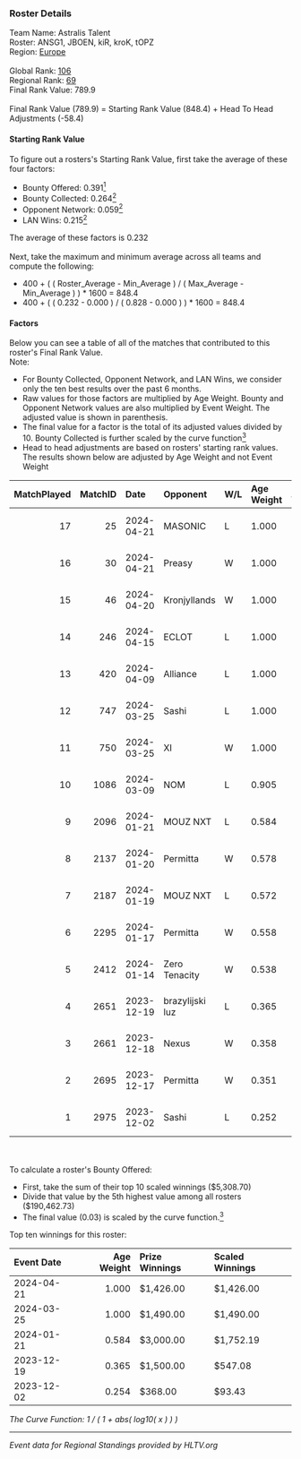 ### Roster Details<br />
Team Name: Astralis Talent<br />
Roster: ANSG1, JBOEN, kiR, kroK, tOPZ<br />
Region: [Europe]( ../standings_europe.md)<br />
<br />
Global Rank: [106](../standings_global.md)<br />
Regional Rank: [69]( ../standings_europe.md)<br />
Final Rank Value:  789.9<br />
<br />
Final Rank Value (789.9) = Starting Rank Value (848.4) + Head To Head Adjustments (-58.4)<br />

#### Starting Rank Value<br />
To figure out a rosters's Starting Rank Value, first take the average of these four factors:<br />
- Bounty Offered: 0.391[<sup>1</sup>](#table2)
- Bounty Collected: 0.264[<sup>2</sup>](#table1)
- Opponent Network: 0.059[<sup>2</sup>](#table1)
- LAN Wins: 0.215[<sup>2</sup>](#table1)

The average of these factors is 0.232<br />
<br />
Next, take the maximum and minimum average across all teams and compute the following:<br />
- 400 + ( ( Roster_Average - Min_Average ) / ( Max_Average - Min_Average ) ) * 1600 = 848.4
- 400 + ( ( 0.232 - 0.000 ) / ( 0.828 - 0.000 ) ) * 1600 = 848.4


#### Factors<br />
Below you can see a table of all of the matches that contributed to this roster's Final Rank Value.<br />
Note:<br />

- For Bounty Collected, Opponent Network, and LAN Wins, we consider only the ten best results over the past 6 months.
- Raw values for those factors are multiplied by Age Weight. Bounty and Opponent Network values are also multiplied by Event Weight. The adjusted value is shown in parenthesis.
- The final value for a factor is the total of its adjusted values divided by 10. Bounty Collected is further scaled by the curve function[<sup>3</sup>](#curveFunction)
- Head to head adjustments are based on rosters' starting rank values. The results shown below are adjusted by Age Weight and not Event Weight
<span id="table1"></span><br />


| MatchPlayed | MatchID | Date       | Opponent        | W/L | Age Weight | Event Weight | Bounty Collected | Opponent Network | LAN Wins  | H2H Adjustment | Participating Roster          |
| -: | -: | :- | :- | :- | :- | :- | :- | :- | :- | -: | :- |
|          17 |      25 | 2024-04-21 | MASONIC         | L   | 1.000      | -            | -                | -                | -         |         -11.95 | ANSG1, JBOEN, kiR, kroK, tOPZ |
|          16 |      30 | 2024-04-21 | Preasy          | W   | 1.000      | 0.318        | 0.000 (0.000)    | 0.046 (0.015)    | 1 (1.000) |           6.57 | ANSG1, JBOEN, kiR, kroK, tOPZ |
|          15 |      46 | 2024-04-20 | Kronjyllands    | W   | 1.000      | 0.318        | 0.000 (0.000)    | 0.000 (0.000)    | 1 (1.000) |           3.10 | ANSG1, JBOEN, kiR, kroK, tOPZ |
|          14 |     246 | 2024-04-15 | ECLOT           | L   | 1.000      | -            | -                | -                | -         |          -8.52 | ANSG1, JBOEN, kiR, kroK, tOPZ |
|          13 |     420 | 2024-04-09 | Alliance        | L   | 1.000      | -            | -                | -                | -         |         -15.21 | ANSG1, JBOEN, kiR, kroK, tOPZ |
|          12 |     747 | 2024-03-25 | Sashi           | L   | 1.000      | -            | -                | -                | -         |         -18.78 | ANSG1, JBOEN, kiR, kroK, tOPZ |
|          11 |     750 | 2024-03-25 | XI              | W   | 1.000      | 0.342        | 0.002 (0.001)    | 0.000 (0.000)    | 0 (0.000) |           4.76 | ANSG1, JBOEN, kiR, kroK, tOPZ |
|          10 |    1086 | 2024-03-09 | NOM             | L   | 0.905      | -            | -                | -                | -         |         -23.93 | ANSG1, JBOEN, kiR, kroK, tOPZ |
|           9 |    2096 | 2024-01-21 | MOUZ NXT        | L   | 0.584      | -            | -                | -                | -         |          -7.78 | ANSG1, JBOEN, kiR, kroK, tOPZ |
|           8 |    2137 | 2024-01-20 | Permitta        | W   | 0.578      | 0.333        | 0.031 (0.006)    | 0.970 (0.187)    | 0 (0.000) |           9.27 | ANSG1, JBOEN, kiR, kroK, tOPZ |
|           7 |    2187 | 2024-01-19 | MOUZ NXT        | L   | 0.572      | -            | -                | -                | -         |          -7.86 | ANSG1, JBOEN, kiR, kroK, tOPZ |
|           6 |    2295 | 2024-01-17 | Permitta        | W   | 0.558      | 0.333        | 0.031 (0.006)    | 0.970 (0.180)    | 0 (0.000) |           9.14 | ANSG1, JBOEN, kiR, kroK, tOPZ |
|           5 |    2412 | 2024-01-14 | Zero Tenacity   | W   | 0.538      | 0.333        | 0.008 (0.001)    | 0.805 (0.144)    | 0 (0.000) |           6.70 | ANSG1, JBOEN, kiR, kroK, tOPZ |
|           4 |    2651 | 2023-12-19 | brazylijski luz | L   | 0.365      | -            | -                | -                | -         |          -6.55 | ANSG1, JBOEN, kiR, kroK, tOPZ |
|           3 |    2661 | 2023-12-18 | Nexus           | W   | 0.358      | 0.303        | 0.023 (0.002)    | 0.544 (0.059)    | 0 (0.000) |           5.46 | ANSG1, JBOEN, kiR, kroK, tOPZ |
|           2 |    2695 | 2023-12-17 | Permitta        | W   | 0.351      | 0.303        | 0.001 (0.000)    | 0.010 (0.001)    | 0 (0.000) |           2.47 | ANSG1, JBOEN, kiR, kroK, tOPZ |
|           1 |    2975 | 2023-12-02 | Sashi           | L   | 0.252      | -            | -                | -                | -         |          -5.34 | ANSG1, JBOEN, kiR, kroK, tOPZ |

<br />
<span id="table2"></span><br />
To calculate a roster's Bounty Offered:<br />

- First, take the sum of their top 10 scaled winnings ($5,308.70)
- Divide that value by the 5th highest value among all rosters ($190,462.73)
- The final value (0.03) is scaled by the curve function.[<sup>3</sup>](#curveFunction)

Top ten winnings for this roster:<br />

| Event Date | Age Weight | Prize Winnings | Scaled Winnings |
| :- | -: | :- | :- |
| 2024-04-21 |      1.000 | $1,426.00      | $1,426.00       |
| 2024-03-25 |      1.000 | $1,490.00      | $1,490.00       |
| 2024-01-21 |      0.584 | $3,000.00      | $1,752.19       |
| 2023-12-19 |      0.365 | $1,500.00      | $547.08         |
| 2023-12-02 |      0.254 | $368.00        | $93.43          |


<span id="curveFunction"></span>_The Curve Function: 1 / ( 1 + abs( log10( x ) ) )_<br />

---
_Event data for Regional Standings provided by HLTV.org_<br />
